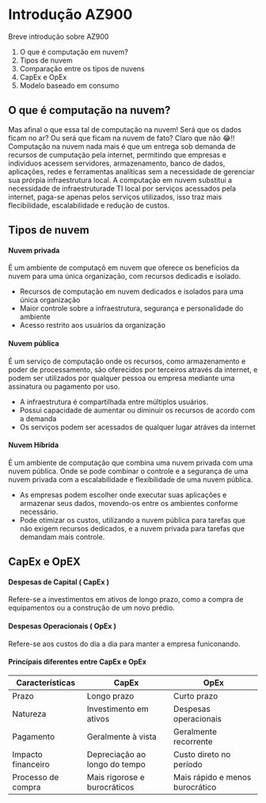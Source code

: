 # Introdução AZ900

Breve introdução sobre AZ900
1. O que é computação em nuvem?
2. Tipos de nuvem
3. Comparação entre os tipos de nuvens
4. CapEx e OpEx
5. Modelo baseado em consumo

## O que é computação na nuvem?

Mas afinal o que essa tal de computação na nuvem! Será que os dados ficam no ar? Ou será que ficam na nuvem de fato? Claro que não 😂!!
Computação na nuvem nada mais é que um entrega sob demanda de recursos de cumputação pela internet, permitindo que empresas e individuos acessem servidores, armazenamento, banco de dados, aplicações, redes e ferramentas analíticas sem a necessidade de gerenciar sua prórpia infraestrutura local.
A computação em nuvem substitui a necessidade de infraestruturade TI local por serviços acessados pela internet, paga-se apenas pelos serviços utilizados, isso traz mais flecibilidade, escalabilidade e redução de custos.

## Tipos de nuvem

#### Nuvem privada

É um ambiente de computaçõ em nuvem que oferece os benefícios da nuvem para uma única organização, com recursos dedicadis e isolado.
* Recursos de computação em nuvem dedicados e isolados para uma única organização
* Maior controle sobre a infraestrutura, segurança e personalidade do ambiente
* Acesso restrito aos usuários da organização

#### Nuvem pública

É um serviço de computação onde os recursos, como armazenamento e poder de processamento, são oferecidos por terceiros através da internet, e podem ser utilizados por qualquer pessoa ou empresa mediante uma assinatura ou pagamento por uso.

* A infraestrutura é compartilhada entre múltiplos usuários.
* Possui capacidade de aumentar ou diminuir os recursos de acordo com a demanda
* Os serviços podem ser acessados de qualquer lugar atráves da internet

#### Nuvem Híbrida

É um ambiente de computação que combina uma nuvem privada com uma nuvem pública. Onde se pode combinar o controle e a segurança de uma nuvem privada com a escalabilidade e flexibilidade de uma nuvem pública.

* As empresas podem escolher onde executar suas aplicações e armazenar seus dados, movendo-os entre os ambientes conforme necessário.
* Pode otimizar os custos, utilizando a nuvem pública para tarefas que não exigem recursos dedicados, e a nuvem privada para tarefas que demandam mais controle.

## CapEx e OpEX

#### Despesas de Capital ( CapEx )

Refere-se a investimentos em ativos de longo prazo, como a compra de equipamentos ou a construção de um novo prédio.

#### Despesas Operacionais ( OpEx )

Refere-se aos custos do dia a dia para manter a empresa funiconando.

#### Princípais diferentes entre CapEx e OpEx

| Características | CapEx | OpEx |
| --- | --- | --- |
| Prazo | Longo prazo | Curto prazo |
| Natureza | Investimento em ativos | Despesas operacionais |
| Pagamento | Geralmente à vista | Geralmente recorrente |
| Impacto financeiro | Depreciação ao longo do tempo | Custo direto no período |
| Processo de compra | Mais rigorose e burocráticos | Mais rápido e menos burocrático |


